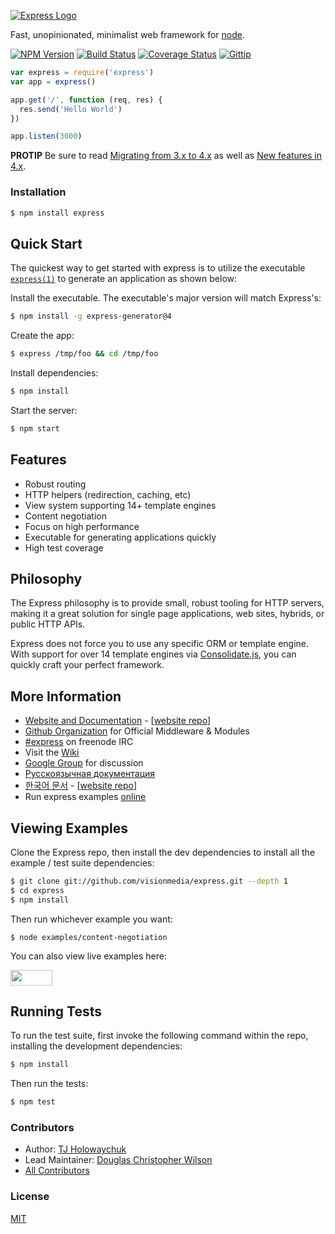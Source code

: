 [![Express Logo](https://i.cloudup.com/zfY6lL7eFa-3000x3000.png)](https://expressjs.com/)

  Fast, unopinionated, minimalist web framework for [node](http://nodejs.org).

  [![NPM Version](https://badge.fury.io/js/express.svg)](https://badge.fury.io/js/express)
  [![Build Status](https://travis-ci.org/visionmedia/express.svg?branch=master)](https://travis-ci.org/visionmedia/express)
  [![Coverage Status](https://img.shields.io/coveralls/visionmedia/express.svg)](https://coveralls.io/r/visionmedia/express)
  [![Gittip](http://img.shields.io/gittip/dougwilson.svg)](https://www.gittip.com/dougwilson/)

```js
var express = require('express')
var app = express()

app.get('/', function (req, res) {
  res.send('Hello World')
})

app.listen(3000)
```

  **PROTIP** Be sure to read [Migrating from 3.x to 4.x](https://github.com/visionmedia/express/wiki/Migrating-from-3.x-to-4.x) as well as [New features in 4.x](https://github.com/visionmedia/express/wiki/New-features-in-4.x).

### Installation

```bash
$ npm install express
```

## Quick Start

  The quickest way to get started with express is to utilize the executable [`express(1)`](https://github.com/expressjs/generator) to generate an application as shown below:

  Install the executable. The executable's major version will match Express's:

```bash
$ npm install -g express-generator@4
```

  Create the app:

```bash
$ express /tmp/foo && cd /tmp/foo
```

  Install dependencies:

```bash
$ npm install
```

  Start the server:

```bash
$ npm start
```

## Features

  * Robust routing
  * HTTP helpers (redirection, caching, etc)
  * View system supporting 14+ template engines
  * Content negotiation
  * Focus on high performance
  * Executable for generating applications quickly
  * High test coverage

## Philosophy

  The Express philosophy is to provide small, robust tooling for HTTP servers, making
  it a great solution for single page applications, web sites, hybrids, or public
  HTTP APIs.

  Express does not force you to use any specific ORM or template engine. With support for over
  14 template engines via [Consolidate.js](https://github.com/visionmedia/consolidate.js),
  you can quickly craft your perfect framework.

## More Information

  * [Website and Documentation](http://expressjs.com/) - [[website repo](https://github.com/visionmedia/expressjs.com)]
  * [Github Organization](https://github.com/expressjs) for Official Middleware & Modules
  * [#express](https://webchat.freenode.net/?channels=express) on freenode IRC
  * Visit the [Wiki](https://github.com/visionmedia/express/wiki)
  * [Google Group](https://groups.google.com/group/express-js) for discussion
  * [Русскоязычная документация](http://jsman.ru/express/)
  * [한국어 문서](http://expressjs.kr) - [[website repo](https://github.com/Hanul/expressjs.kr)]
  * Run express examples [online](https://runnable.com/express)

## Viewing Examples

  Clone the Express repo, then install the dev dependencies to install all the example / test suite dependencies:

```bash
$ git clone git://github.com/visionmedia/express.git --depth 1
$ cd express
$ npm install
```

  Then run whichever example you want:

    $ node examples/content-negotiation

  You can also view live examples here:

  <a href="https://runnable.com/express" target="_blank"><img src="https://runnable.com/external/styles/assets/runnablebtn.png" style="width:67px;height:25px;"></a>

## Running Tests

  To run the test suite, first invoke the following command within the repo, installing the development dependencies:

```bash
$ npm install
```

  Then run the tests:

```bash
$ npm test
```

### Contributors

 * Author: [TJ Holowaychuk](https://github.com/visionmedia)
 * Lead Maintainer: [Douglas Christopher Wilson](https://github.com/dougwilson)
 * [All Contributors](https://github.com/visionmedia/express/graphs/contributors)

### License

  [MIT](LICENSE)

